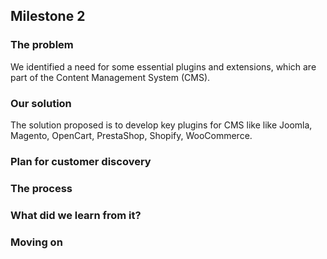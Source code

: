 ## Milestone 2

### The problem
We identified a need for some essential plugins and extensions, which are part of the Content Management System (CMS).

### Our solution
The solution proposed is to develop key plugins for CMS like like Joomla, Magento, OpenCart, PrestaShop, Shopify, WooCommerce.

### Plan for customer discovery


### The process


### What did we learn from it?


### Moving on
